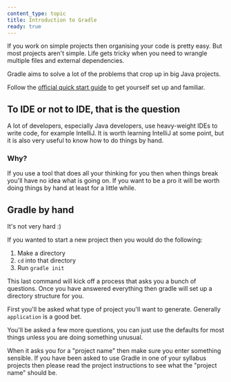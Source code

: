 ```yaml
---
content_type: topic 
title: Introduction to Gradle
ready: true
---
```


If you work on simple projects then organising your code is pretty easy. But most projects aren't simple. Life gets tricky when you need to  wrangle multiple files and external dependencies.

Gradle aims to solve a lot of the problems that crop up in big Java projects. 

Follow the [official quick start guide](https://docs.gradle.org/current/userguide/getting_started.html) to get yourself set up and familiar.

## To IDE or not to IDE, that is the question

A lot of developers, especially Java developers, use heavy-weight IDEs to write code, for example IntelliJ. It is worth learning IntelliJ at some point, but it is also very useful to know how to do things by hand.

### Why?

If you use a tool that does all your thinking for you then when things break you'll have no idea what is going on. If you want to be a pro it will be worth doing things by hand at least for a little while.

## Gradle by hand 

It's not very hard :) 

If you wanted to start a new project then you would do the following:

1. Make a directory
2. `cd` into that directory
3. Run `gradle init`

This last command will kick off a process that asks you a bunch of questions. Once you have answered everything then gradle will set up a directory structure for you.

First you'll be asked what type of project you'll want to generate. Generally `application` is a good bet. 

You'll be asked a few more questions, you can just use the defaults for most things unless you are doing something unusual. 

When it asks you for a "project name" then make sure you enter something sensible. If you have been asked to use Gradle in one of your syllabus projects then please read the project instructions to see what the "project name" should be.